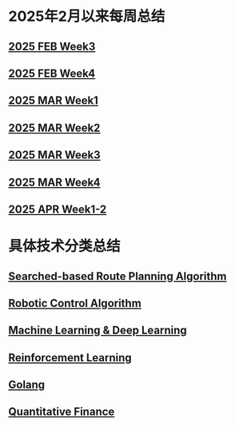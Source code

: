 # 2025年2月以来每周总结
## [2025 FEB Week3](/20250203.md)
## [2025 FEB Week4](/20250204.md)
## [2025 MAR Week1](/20250301.md)
## [2025 MAR Week2](/20250302.md)
## [2025 MAR Week3](/20250303.md)
## [2025 MAR Week4](/20250304.md)
## [2025 APR Week1-2](/20250401.md)


# 具体技术分类总结
## [Searched-based Route Planning Algorithm](/rpa.md)
## [Robotic Control Algorithm](/rca.md)
## [Machine Learning & Deep Learning](/ml.md)
## [Reinforcement Learning](/rl.md)
## [Golang](/go.md)
## [Quantitative Finance](/quant.md)
